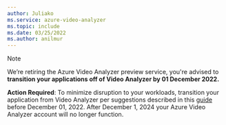 ```yaml
---
author: Juliako
ms.service: azure-video-analyzer
ms.topic: include
ms.date: 03/25/2022
ms.author: anilmur
---
```


> [!NOTE]
> We’re retiring the Azure Video Analyzer preview service, you're advised to **transition your applications off of Video Analyzer by 01 December 2022.**  
>
> **Action Required**: To minimize disruption to your workloads, transition your application from Video Analyzer per suggestions described in this [guide](../transition-from-video-analyzer.md) before December 01, 2022. After December 1, 2024 your Azure Video Analyzer account will no longer function.

